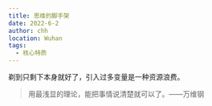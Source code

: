 ```yaml
---
title: 思维的脚手架
date: 2022-6-2
author: chh
location: Wuhan
tags:
  - 核心特质
---
```


剃到只剩下本身就好了，引入过多变量是一种资源浪费。

> 用最浅显的理论，能把事情说清楚就可以了。——万维钢
